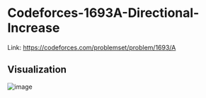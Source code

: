 # Codeforces-1693A-Directional-Increase
Link: https://codeforces.com/problemset/problem/1693/A
## Visualization
![image](https://user-images.githubusercontent.com/51401355/206142616-e0f7c685-80a0-4a77-9cc6-479467dcd9b4.png)
